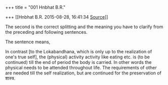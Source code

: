 +++
title = "001 Hnbhat B.R."

+++
[[Hnbhat B.R.	2015-08-28, 16:41:34 [Source](https://groups.google.com/g/samskrita/c/fP8XKl5tWsA)]]



The second is the correct splitting and the meaning you have to clarify from the preceding and following sentences.

The sentence means,

In contrast \[to the Lokabandhana, which is only up to the realization of one's true self\], the (physical) activity activity like eating etc. is (to be continued) till the end of period the body is carried. In other words the physical needs to be attended throughout life. The requirements of other are needed till the self realization, but are continued for the preservation of शास्त्र.

